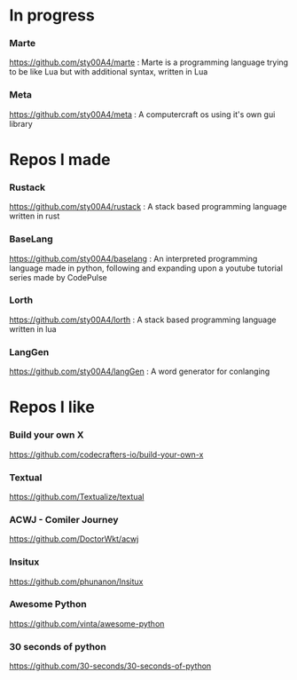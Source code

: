 # In progress

### Marte
https://github.com/sty00A4/marte
: Marte is a programming language trying to be like Lua but with additional syntax, written in Lua

### Meta
https://github.com/sty00A4/meta
: A computercraft os using it's own gui library

# Repos I made

### Rustack
https://github.com/sty00A4/rustack
: A stack based programming language written in rust

### BaseLang
https://github.com/sty00A4/baselang
: An interpreted programming language made in python, following and expanding upon a youtube tutorial series made by CodePulse

### Lorth
https://github.com/sty00A4/lorth
: A stack based programming language written in lua

### LangGen
https://github.com/sty00A4/langGen
: A word generator for conlanging

# Repos I like

### Build your own X
https://github.com/codecrafters-io/build-your-own-x
### Textual
https://github.com/Textualize/textual
### ACWJ - Comiler Journey
https://github.com/DoctorWkt/acwj
### Insitux
https://github.com/phunanon/Insitux
### Awesome Python
https://github.com/vinta/awesome-python
### 30 seconds of python
https://github.com/30-seconds/30-seconds-of-python
